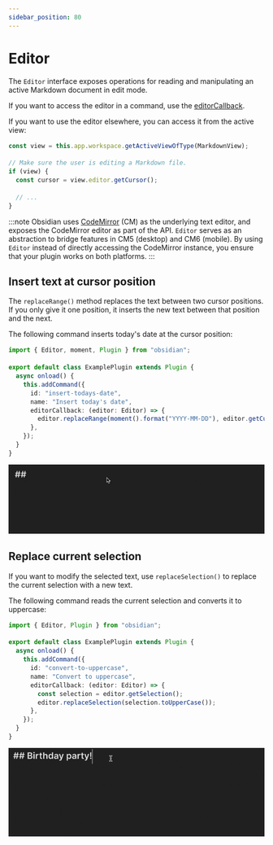 ```yaml
---
sidebar_position: 80
---
```


# Editor

The `Editor` interface exposes operations for reading and manipulating an active Markdown document in edit mode.

If you want to access the editor in a command, use the [editorCallback](./commands.md#editor-commands).

If you want to use the editor elsewhere, you can access it from the active view:

```ts {5}
const view = this.app.workspace.getActiveViewOfType(MarkdownView);

// Make sure the user is editing a Markdown file.
if (view) {
  const cursor = view.editor.getCursor();

  // ...
}
```

:::note
Obsidian uses [CodeMirror](https://codemirror.net/) (CM) as the underlying text editor, and exposes the CodeMirror editor as part of the API. `Editor` serves as an abstraction to bridge features in CM5 (desktop) and CM6 (mobile). By using `Editor` instead of directly accessing the CodeMirror instance, you ensure that your plugin works on both platforms.
:::

## Insert text at cursor position

The `replaceRange()` method replaces the text between two cursor positions. If you only give it one position, it inserts the new text between that position and the next.

The following command inserts today's date at the cursor position:

```ts title="main.ts" {9}
import { Editor, moment, Plugin } from "obsidian";

export default class ExamplePlugin extends Plugin {
  async onload() {
    this.addCommand({
      id: "insert-todays-date",
      name: "Insert today's date",
      editorCallback: (editor: Editor) => {
        editor.replaceRange(moment().format("YYYY-MM-DD"), editor.getCursor());
      },
    });
  }
}
```

![Insert today's date](../static/img/editor-todays-date.gif)

## Replace current selection

If you want to modify the selected text, use `replaceSelection()` to replace the current selection with a new text.

The following command reads the current selection and converts it to uppercase:

```ts title="main.ts" {9-10}
import { Editor, Plugin } from "obsidian";

export default class ExamplePlugin extends Plugin {
  async onload() {
    this.addCommand({
      id: "convert-to-uppercase",
      name: "Convert to uppercase",
      editorCallback: (editor: Editor) => {
        const selection = editor.getSelection();
        editor.replaceSelection(selection.toUpperCase());
      },
    });
  }
}
```

![Convert to uppercase](../static/img/editor-uppercase.gif)
